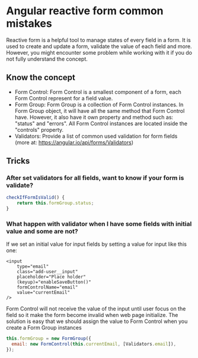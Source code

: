 # Angular reactive form common mistakes

Reactive form is a helpful tool to manage states of every field in a form. It is used to create and update a form, validate the value of each field and more. However, you might encounter some problem while working with it if you do not fully understand the concept.

## Know the concept

- Form Control: Form Control is a smallest component of a form, each Form Control represent for a field value.
- Form Group: Form Group is a collection of Form Control instances. In Form Group object, it will have all the same method that Form Control have. However, it also have it own property and method such as: "status" and "errors". All Form Control instances are located inside the "controls" property.
- Validators: Provide a list of common used validation for form fields (more at: https://angular.io/api/forms/Validators)

## Tricks

### After set validators for all fields, want to know if your form is validate?

```javascript
checkIfFormIsValid() {
    return this.formGroup.status;
}
```

### What happen with validator when I have some fields with initial value and some are not?

If we set an initial value for input fields by setting a value for input like this one:

```plaintext
<input
    type="email"
    class="add-user__input"
    placeholder="Place holder"
    (keyup)="enableSaveButton()"
    formControlName="email"
    value="currentEmail"
/>
```

Form Control will not receive the value of the input until user focus on the field so it make the form become invalid when web page initialize. The solution is easy that we should assign the value to Form Control when you create a Form Group instances

```javascript
this.formGroup = new FormGroup({
  email: new FormControl(this.currentEmail, [Validators.email]),
});
```
